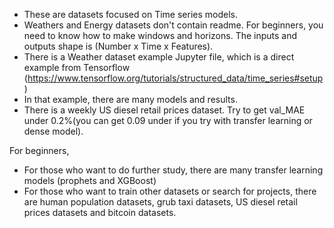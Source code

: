 * These are datasets focused on Time series models. 
* Weathers and Energy datasets don't contain readme.
For beginners, you need to know how to make windows and horizons. The inputs and outputs shape is (Number x Time x Features). 
* There is a Weather dataset example Jupyter file, which is a direct example from Tensorflow (https://www.tensorflow.org/tutorials/structured_data/time_series#setup)
* In that example, there are many models and results. 
* There is a weekly US diesel retail prices dataset. Try to get val_MAE under 0.2%(you can get 0.09 under if you try with transfer learning or dense model).

For beginners, 
*  For those who want to do further study, there are many transfer learning models (prophets and XGBoost) 
*  For those who want to train other datasets or search for projects, there are human population datasets, grub taxi datasets, US diesel retail prices datasets and bitcoin datasets. 